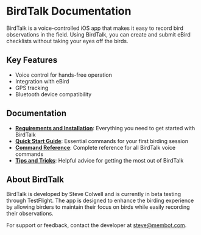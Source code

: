 # BirdTalk Documentation

BirdTalk is a voice-controlled iOS app that makes it easy to record bird observations in the field. Using BirdTalk, you can create and submit eBird checklists without taking your eyes off the birds.

## Key Features

- Voice control for hands-free operation
- Integration with eBird
- GPS tracking
- Bluetooth device compatibility

## Documentation

- **[Requirements and Installation](installation/requirements-and-setup.md)**: Everything you need to get started with BirdTalk
- **[Quick Start Guide](quickstart/first-session.md)**: Essential commands for your first birding session
- **[Command Reference](commands/reference.md)**: Complete reference for all BirdTalk voice commands
- **[Tips and Tricks](tips-and-tricks.md)**: Helpful advice for getting the most out of BirdTalk

## About BirdTalk

BirdTalk is developed by Steve Colwell and is currently in beta testing through TestFlight. The app is designed to enhance the birding experience by allowing birders to maintain their focus on birds while easily recording their observations.

For support or feedback, contact the developer at [steve@membot.com](mailto:steve@membot.com).
